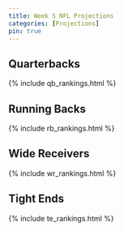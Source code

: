 ```yaml
---
title: Week 5 NFL Projections
categories: [Projections]
pin: true
---
```


## Quarterbacks

{% include qb_rankings.html %}

## Running Backs

{% include rb_rankings.html %}

## Wide Receivers

{% include wr_rankings.html %}

## Tight Ends

{% include te_rankings.html %}